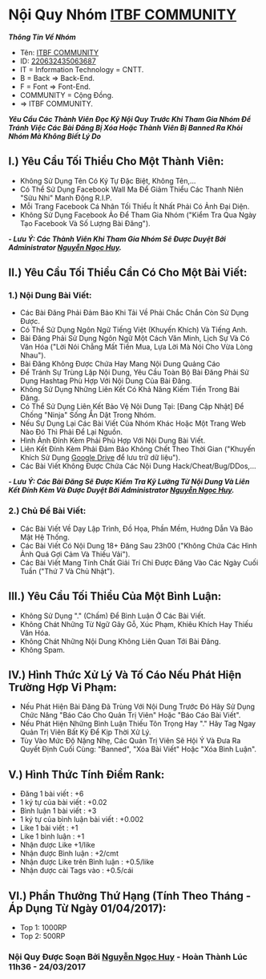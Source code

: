 # Nội Quy Nhóm [ITBF COMMUNITY](https://www.facebook.com/groups/ITBF.Community/)

***Thông Tin Về Nhóm***
- Tên: [ITBF COMMUNITY](https://www.facebook.com/groups/ITBF.Community/)
- ID: [220632435063687](https://www.facebook.com/groups/220632435063687/)
- IT = Information Technology = CNTT.
- B = Back => Back-End.
- F = Font => Font-End.
- COMMUNITY = Cộng Đồng.
- => ITBF COMMUNITY.

***Yêu Cầu Các Thành Viên Đọc Kỹ Nội Quy Trước Khi Tham Gia Nhóm Để Tránh Việc Các Bài Đăng Bị Xóa Hoặc Thành Viên Bị Banned Ra Khỏi Nhóm Mà Không Biết Lý Do***

## I.) Yêu Cầu Tối Thiểu Cho Một Thành Viên:
- Không Sử Dụng Tên Có Ký Tự Đặc Biệt, Không Tên,...
- Có Thể Sử Dụng Facebook Wall Ma Để Giảm Thiểu Các Thanh Niên "Sửu Nhi" Manh Động R.I.P.
- Mỗi Trang Facebook Cá Nhân Tối Thiểu Ít Nhất Phải Có Ảnh Đại Diện.
- Không Sử Dụng Facebook Ảo Để Tham Gia Nhóm ("Kiểm Tra Qua Ngày Tạo Facebook Và Số Lượng Bài Đăng").

***- Lưu Ý: Các Thành Viên Khi Tham Gia Nhóm Sẽ Được Duyệt Bởi Administrator [Nguyễn Ngọc Huy](https://www.facebook.com/Nguyen.Ngoc.Huy.ITBF).***

## II.) Yêu Cầu Tối Thiểu Cần Có Cho Một Bài Viết:
### 1.) Nội Dung Bài Viết:
- Các Bài Đăng Phải Đảm Bảo Khi Tải Về Phải Chắc Chắn Còn Sử Dụng Được.
- Có Thể Sử Dụng Ngôn Ngữ Tiếng Việt (Khuyến Khích) Và Tiếng Anh.
- Bài Đăng Phải Sử Dụng Ngôn Ngữ Một Cách Văn Minh, Lịch Sự Và Có Văn Hóa ("Lời Nói Chẳng Mất Tiền Mua, Lựa Lời Mà Nói Cho Vừa Lòng Nhau").
- Bài Đăng Không Được Chứa Hay Mang Nội Dung Quảng Cáo
- Để Tránh Sự Trùng Lặp Nội Dung, Yêu Cầu Toàn Bộ Bài Đăng Phải Sử Dụng Hashtag Phù Hợp Với Nội Dung Của Bài Đăng.
- Không Sử Dụng Những Liên Kết Có Khả Năng Kiếm Tiền Trong Bài Đăng.
- Có Thể Sử Dụng Liên Kết Bảo Vệ Nội Dung Tại: [Đang Cập Nhật] Để Chống "Ninja" Sống Ẩn Dật Trong Nhóm.
- Nếu Sự Dụng Lại Các Bài Viết Của Nhóm Khác Hoặc Một Trang Web Nào Đó Thì Phải Để Lại Nguồn.
- Hình Ảnh Đính Kèm Phải Phù Hợp Với Nội Dung Bài Viết.
- Liên Kết Đính Kèm Phải Đảm Bảo Không Chết Theo Thời Gian ("Khuyến Khích Sử Dụng [Google Drive](https://drive.google.com/) để lưu trữ dữ liệu").
- Các Bài Viết Không Được Chứa Các Nội Dung Hack/Cheat/Bug/DDos,...

***- Lưu Ý: Các Bài Đăng Sẽ Được Kiểm Tra Kỹ Lưỡng Từ Nội Dung Và Liên Kết Đính Kèm Và Được Duyệt Bởi Administrator [Nguyễn Ngọc Huy](https://www.facebook.com/Nguyen.Ngoc.Huy.ITBF).***

### 2.) Chủ Đề Bài Viết:
- Các Bài Viết Về Dạy Lập Trình, Đồ Họa, Phần Mềm, Hướng Dẫn Và Bảo Mật Hệ Thống.
- Các Bài Viết Có Nội Dung 18+ Đăng Sau 23h00 ("Không Chứa Các Hình Ảnh Quá Gợi Cảm Và Thiếu Vải").
- Các Bài Viết Mang Tính Chất Giải Trí Chỉ Được Đăng Vào Các Ngày Cuối Tuần ("Thứ 7 Và Chủ Nhật").
## III.) Yêu Cầu Tối Thiểu Của Một Bình Luận:
- Không Sử Dụng "." (Chấm) Để Bình Luận Ở Các Bài Viết.
- Không Chát Những Từ Ngữ Gây Gỗ, Xúc Phạm, Khiêu Khích Hay Thiếu Văn Hóa.
- Không Chát Những Nội Dung Không Liên Quan Tới Bài Đăng.
- Không Spam.
## IV.) Hình Thức Xử Lý Và Tố Cáo Nếu Phát Hiện Trường Hợp Vi Phạm:
- Nếu Phát Hiện Bài Đăng Đã Trùng Với Nội Dung Trước Đó Hãy Sử Dụng Chức Năng "Báo Cáo Cho Quản Trị Viên" Hoặc "Báo Cáo Bài Viết".
- Nếu Phát Hiện Những Bình Luận Thiếu Tôn Trọng Hay "." Hãy Tag Ngay Quản Trị Viên Bất Kỳ Để Kịp Thời Xử Lý.
- Tùy Vào Mức Độ Nặng Nhẹ, Các Quản Trị Viên Sẽ Hội Ý Và Đưa Ra Quyết Định Cuối Cùng: "Banned", "Xóa Bài Viết" Hoặc "Xóa Bình Luận".
## V.) Hình Thức Tính Điểm Rank:
- Đăng 1 bài viết : +6
- 1 ký tự của bài viết : +0.02
- Bình luận 1 bài viết : +3
- 1 ký tự của bình luận bài viết : +0.002
- Like 1 bài viết : +1
- Like 1 bình luận : +1
- Nhận được Like +1/like
- Nhận được Bình luận : +2/cmt
- Nhận được Like trên Bình luận : +0.5/like
- Nhận được cài Tags vào : +0.5/cái
## VI.) Phần Thưởng Thứ Hạng (Tính Theo Tháng - Áp Dụng Từ Ngày 01/04/2017):
- Top 1: 1000RP
- Top 2: 500RP
### Nội Quy Được Soạn Bởi [Nguyễn Ngọc Huy](https://www.facebook.com/Nguyen.Ngoc.Huy.ITBF) - Hoàn Thành Lúc 11h36 - 24/03/2017
